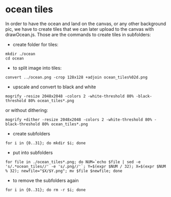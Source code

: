 # ocean tiles
In order to have the ocean and land on the canvas, or any other background pic, we have to create tiles that we can later upload to the canvas with drawOcean.js.
Those are the commands to create tiles in subfolders:

- create folder for tiles:

```
mkdir ./ocean
cd ocean
```
- to split image into tiles:

```
convert ../ocean.png -crop 128x128 +adjoin ocean_tiles%02d.png
```
- upscale and convert to black and white

```
mogrify -resize 2048x2048 -colors 2 -white-threshold 80% -black-threshold 80% ocean_tiles*.png
```
or without dithering:

```
mogrify +dither -resize 2048x2048 -colors 2 -white-threshold 80% -black-threshold 80% ocean_tiles*.png
```
- create subfolders

```
for i in {0..31}; do mkdir $i; done
```
- put into subfolders

```
for file in ./ocean_tiles*.png; do NUM=`echo $file | sed -e 's/.*ocean_tiles//' -e 's/.png//'`; Y=$(expr $NUM / 32); X=$(expr $NUM % 32); newfile="$X/$Y.png"; mv $file $newfile; done
```

- to remove the subfolders again

```
for i in {0..31}; do rm -r $i; done
```
